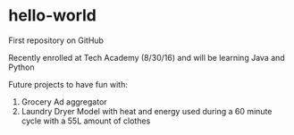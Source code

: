 # hello-world
First repository on GitHub

Recently enrolled at Tech Academy (8/30/16) and will be learning Java and Python

Future projects to have fun with:
1) Grocery Ad aggregator
2) Laundry Dryer Model with heat and energy used during a 60 minute cycle with a 55L amount of clothes
